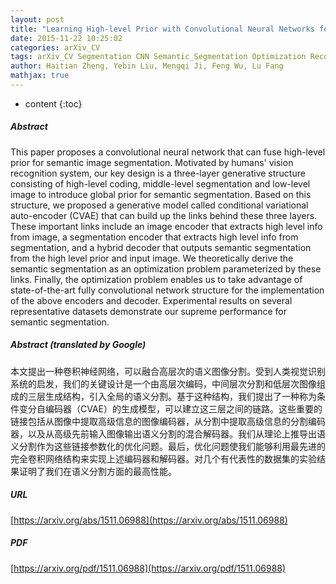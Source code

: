 ```yaml
---
layout: post
title: "Learning High-level Prior with Convolutional Neural Networks for Semantic Segmentation"
date: 2015-11-22 10:25:02
categories: arXiv_CV
tags: arXiv_CV Segmentation CNN Semantic_Segmentation Optimization Recognition
author: Haitian Zheng, Yebin Liu, Mengqi Ji, Feng Wu, Lu Fang
mathjax: true
---
```


* content
{:toc}

##### Abstract
This paper proposes a convolutional neural network that can fuse high-level prior for semantic image segmentation. Motivated by humans' vision recognition system, our key design is a three-layer generative structure consisting of high-level coding, middle-level segmentation and low-level image to introduce global prior for semantic segmentation. Based on this structure, we proposed a generative model called conditional variational auto-encoder (CVAE) that can build up the links behind these three layers. These important links include an image encoder that extracts high level info from image, a segmentation encoder that extracts high level info from segmentation, and a hybrid decoder that outputs semantic segmentation from the high level prior and input image. We theoretically derive the semantic segmentation as an optimization problem parameterized by these links. Finally, the optimization problem enables us to take advantage of state-of-the-art fully convolutional network structure for the implementation of the above encoders and decoder. Experimental results on several representative datasets demonstrate our supreme performance for semantic segmentation.

##### Abstract (translated by Google)
本文提出一种卷积神经网络，可以融合高层次的语义图像分割。受到人类视觉识别系统的启发，我们的关键设计是一个由高层次编码，中间层次分割和低层次图像组成的三层生成结构，引入全局的语义分割。基于这种结构，我们提出了一种称为条件变分自编码器（CVAE）的生成模型，可以建立这三层之间的链路。这些重要的链接包括从图像中提取高级信息的图像编码器，从分割中提取高级信息的分割编码器，以及从高级先前输入图像输出语义分割的混合解码器。我们从理论上推导出语义分割作为这些链接参数化的优化问题。最后，优化问题使我们能够利用最先进的完全卷积网络结构来实现上述编码器和解码器。对几个有代表性的数据集的实验结果证明了我们在语义分割方面的最高性能。

##### URL
[https://arxiv.org/abs/1511.06988](https://arxiv.org/abs/1511.06988)

##### PDF
[https://arxiv.org/pdf/1511.06988](https://arxiv.org/pdf/1511.06988)

